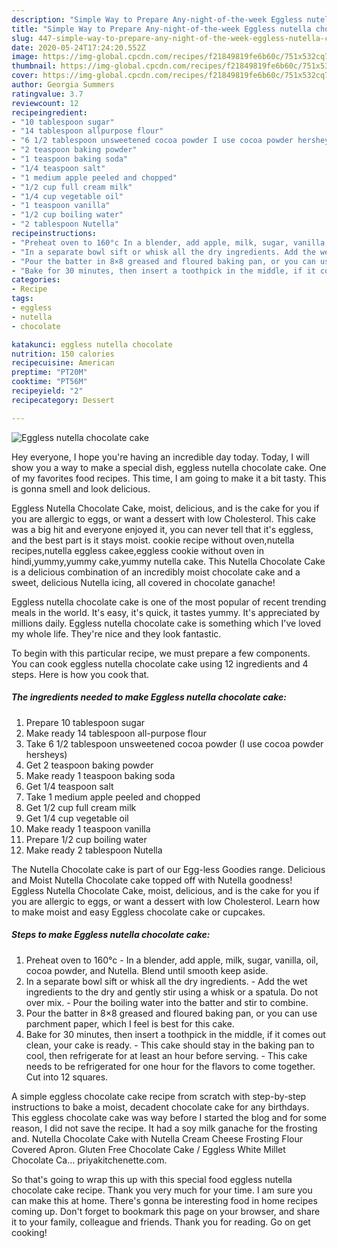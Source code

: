 ```yaml
---
description: "Simple Way to Prepare Any-night-of-the-week Eggless nutella chocolate cake"
title: "Simple Way to Prepare Any-night-of-the-week Eggless nutella chocolate cake"
slug: 447-simple-way-to-prepare-any-night-of-the-week-eggless-nutella-chocolate-cake
date: 2020-05-24T17:24:20.552Z
image: https://img-global.cpcdn.com/recipes/f21849819fe6b60c/751x532cq70/eggless-nutella-chocolate-cake-recipe-main-photo.jpg
thumbnail: https://img-global.cpcdn.com/recipes/f21849819fe6b60c/751x532cq70/eggless-nutella-chocolate-cake-recipe-main-photo.jpg
cover: https://img-global.cpcdn.com/recipes/f21849819fe6b60c/751x532cq70/eggless-nutella-chocolate-cake-recipe-main-photo.jpg
author: Georgia Summers
ratingvalue: 3.7
reviewcount: 12
recipeingredient:
- "10 tablespoon sugar"
- "14 tablespoon allpurpose flour"
- "6 1/2 tablespoon unsweetened cocoa powder I use cocoa powder hersheys"
- "2 teaspoon baking powder"
- "1 teaspoon baking soda"
- "1/4 teaspoon salt"
- "1 medium apple peeled and chopped"
- "1/2 cup full cream milk"
- "1/4 cup vegetable oil"
- "1 teaspoon vanilla"
- "1/2 cup boiling water"
- "2 tablespoon Nutella"
recipeinstructions:
- "Preheat oven to 160°c In a blender, add apple, milk, sugar, vanilla, oil, cocoa powder, and Nutella. Blend until smooth keep aside."
- "In a separate bowl sift or whisk all the dry ingredients. Add the wet ingredients to the dry and gently stir using a whisk or a spatula. Do not over mix. Pour the boiling water into the batter and stir to combine."
- "Pour the batter in 8×8 greased and floured baking pan, or you can use parchment paper, which I feel is best for this cake."
- "Bake for 30 minutes, then insert a toothpick in the middle, if it comes out clean, your cake is ready. This cake should stay in the baking pan to cool, then refrigerate for at least an hour before serving. This cake needs to be refrigerated for one hour for the flavors to come together. Cut into 12 squares."
categories:
- Recipe
tags:
- eggless
- nutella
- chocolate

katakunci: eggless nutella chocolate 
nutrition: 150 calories
recipecuisine: American
preptime: "PT20M"
cooktime: "PT56M"
recipeyield: "2"
recipecategory: Dessert

---
```



![Eggless nutella chocolate cake](https://img-global.cpcdn.com/recipes/f21849819fe6b60c/751x532cq70/eggless-nutella-chocolate-cake-recipe-main-photo.jpg)

Hey everyone, I hope you're having an incredible day today. Today, I will show you a way to make a special dish, eggless nutella chocolate cake. One of my favorites food recipes. This time, I am going to make it a bit tasty. This is gonna smell and look delicious.

Eggless Nutella Chocolate Cake, moist, delicious, and is the cake for you if you are allergic to eggs, or want a dessert with low Cholesterol. This cake was a big hit and everyone enjoyed it, you can never tell that it&#39;s eggless, and the best part is it stays moist. cookie recipe without oven,nutella recipes,nutella eggless cakee,eggless cookie without oven in hindi,yummy,yummy cake,yummy nutella cake. This Nutella Chocolate Cake is a delicious combination of an incredibly moist chocolate cake and a sweet, delicious Nutella icing, all covered in chocolate ganache!

Eggless nutella chocolate cake is one of the most popular of recent trending meals in the world. It's easy, it's quick, it tastes yummy. It's appreciated by millions daily. Eggless nutella chocolate cake is something which I've loved my whole life. They're nice and they look fantastic.


To begin with this particular recipe, we must prepare a few components. You can cook eggless nutella chocolate cake using 12 ingredients and 4 steps. Here is how you cook that.

<!--inarticleads1-->

##### The ingredients needed to make Eggless nutella chocolate cake:

1. Prepare 10 tablespoon sugar
1. Make ready 14 tablespoon all-purpose flour
1. Take 6 1/2 tablespoon unsweetened cocoa powder (I use cocoa powder hersheys)
1. Get 2 teaspoon baking powder
1. Make ready 1 teaspoon baking soda
1. Get 1/4 teaspoon salt
1. Take 1 medium apple peeled and chopped
1. Get 1/2 cup full cream milk
1. Get 1/4 cup vegetable oil
1. Make ready 1 teaspoon vanilla
1. Prepare 1/2 cup boiling water
1. Make ready 2 tablespoon Nutella


The Nutella Chocolate cake is part of our Egg-less Goodies range. Delicious and Moist Nutella Chocolate cake topped off with Nutella goodness! Eggless Nutella Chocolate Cake, moist, delicious, and is the cake for you if you are allergic to eggs, or want a dessert with low Cholesterol. Learn how to make moist and easy Eggless chocolate cake or cupcakes. 

<!--inarticleads2-->

##### Steps to make Eggless nutella chocolate cake:

1. Preheat oven to 160°c - In a blender, add apple, milk, sugar, vanilla, oil, cocoa powder, and Nutella. Blend until smooth keep aside.
1. In a separate bowl sift or whisk all the dry ingredients. - Add the wet ingredients to the dry and gently stir using a whisk or a spatula. Do not over mix. - Pour the boiling water into the batter and stir to combine.
1. Pour the batter in 8×8 greased and floured baking pan, or you can use parchment paper, which I feel is best for this cake.
1. Bake for 30 minutes, then insert a toothpick in the middle, if it comes out clean, your cake is ready. - This cake should stay in the baking pan to cool, then refrigerate for at least an hour before serving. - This cake needs to be refrigerated for one hour for the flavors to come together. Cut into 12 squares.


A simple eggless chocolate cake recipe from scratch with step-by-step instructions to bake a moist, decadent chocolate cake for any birthdays. This eggless chocolate cake was way before I started the blog and for some reason, I did not save the recipe. It had a soy milk ganache for the frosting and. Nutella Chocolate Cake with Nutella Cream Cheese Frosting Flour Covered Apron. Gluten Free Chocolate Cake / Eggless White Millet Chocolate Ca… priyakitchenette.com. 

So that's going to wrap this up with this special food eggless nutella chocolate cake recipe. Thank you very much for your time. I am sure you can make this at home. There's gonna be interesting food in home recipes coming up. Don't forget to bookmark this page on your browser, and share it to your family, colleague and friends. Thank you for reading. Go on get cooking!
